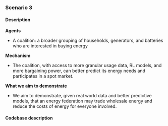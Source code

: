 ### Scenario 3
#### Description

**Agents**

- A  coalition: a broader grouping of households, generators, and batteries who are interested in buying energy

**Mechanism**

- The coalition, with access to more granular usage data, RL models, and more bargaining power, can better predict its energy needs and participates in a spot market.

**What we aim to demonstrate**

- We aim to demonstrate, given real world data and better predictive models, that an energy federation may trade wholesale energy and reduce the costs of energy for everyone involved.
#### Codebase description
